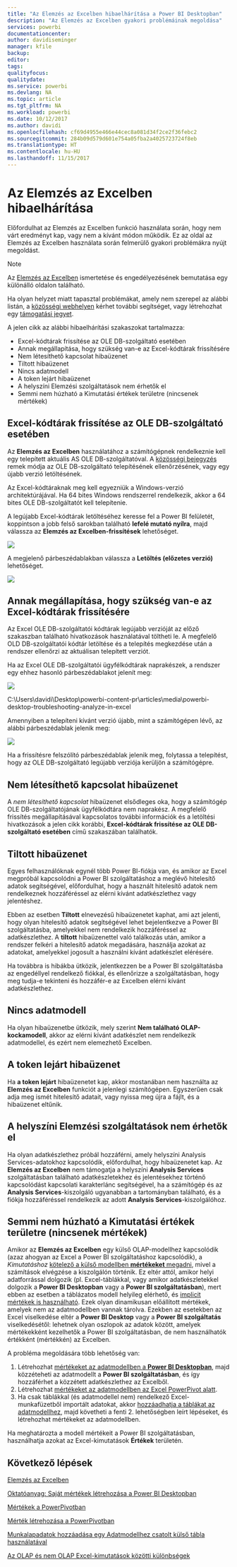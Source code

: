 ```yaml
---
title: "Az Elemzés az Excelben hibaelhárítása a Power BI Desktopban"
description: "Az Elemzés az Excelben gyakori problémáinak megoldása"
services: powerbi
documentationcenter: 
author: davidiseminger
manager: kfile
backup: 
editor: 
tags: 
qualityfocus: 
qualitydate: 
ms.service: powerbi
ms.devlang: NA
ms.topic: article
ms.tgt_pltfrm: NA
ms.workload: powerbi
ms.date: 10/12/2017
ms.author: davidi
ms.openlocfilehash: cf69d4955e466e44cec8a081d34f2ce2f36febc2
ms.sourcegitcommit: 284b09d579d601e754a05fba2a4025723724f8eb
ms.translationtype: HT
ms.contentlocale: hu-HU
ms.lasthandoff: 11/15/2017
---
```

# <a name="troubleshooting-analyze-in-excel"></a>Az Elemzés az Excelben hibaelhárítása
Előfordulhat az Elemzés az Excelben funkció használata során, hogy nem várt eredményt kap, vagy nem a kívánt módon működik. Ez az oldal az Elemzés az Excelben használata során felmerülő gyakori problémákra nyújt megoldást.

> [!NOTE]
> Az [Elemzés az Excelben](service-analyze-in-excel.md) ismertetése és engedélyezésének bemutatása egy különálló oldalon található.
> 
> Ha olyan helyzet miatt tapasztal problémákat, amely nem szerepel az alábbi listán, a [közösségi webhelyen](http://community.powerbi.com/) kérhet további segítséget, vagy létrehozhat egy [támogatási jegyet](https://powerbi.microsoft.com/support/).
> 
> 

A jelen cikk az alábbi hibaelhárítási szakaszokat tartalmazza:

* Excel-kódtárak frissítése az OLE DB-szolgáltató esetében
* Annak megállapítása, hogy szükség van-e az Excel-kódtárak frissítésére
* Nem létesíthető kapcsolat hibaüzenet
* Tiltott hibaüzenet
* Nincs adatmodell
* A token lejárt hibaüzenet
* A helyszíni Elemzési szolgáltatások nem érhetők el
* Semmi nem húzható a Kimutatási értékek területre (nincsenek mértékek)

## <a name="update-excel-libraries-for-the-ole-db-provider"></a>Excel-kódtárak frissítése az OLE DB-szolgáltató esetében
Az **Elemzés az Excelben** használatához a számítógépnek rendelkeznie kell egy telepített aktuális AS OLE DB-szolgáltatóval. A [közösségi bejegyzés](http://community.powerbi.com/t5/Service/Analyze-in-Excel-Initialization-of-the-data-source-failed/m-p/30837#M8081) remek módja az OLE DB-szolgáltató telepítésének ellenőrzésének, vagy egy újabb verzió letöltésének.

Az Excel-kódtáraknak meg kell egyezniük a Windows-verzió architektúrájával. Ha 64 bites Windows rendszerrel rendelkezik, akkor a 64 bites OLE DB-szolgáltatót kell telepítenie.

A legújabb Excel-kódtárak letöltéséhez keresse fel a Power BI felületét, koppintson a jobb felső sarokban található **lefelé mutató nyílra**, majd válassza az **Elemzés az Excelben-frissítések** lehetőséget.

![](media/desktop-troubleshooting-analyze-in-excel/tshoot-analyze-excel_1.png)

A megjelenő párbeszédablakban válassza a **Letöltés (előzetes verzió)** lehetőséget.

![](media/desktop-troubleshooting-analyze-in-excel/tshoot-analyze-excel_2.png)

## <a name="determining-whether-you-need-to-update-your-excel-libraries"></a>Annak megállapítása, hogy szükség van-e az Excel-kódtárak frissítésére
Az Excel OLE DB-szolgáltatói kódtárak legújabb verzióját az előző szakaszban található hivatkozások használatával töltheti le. A megfelelő OLD DB-szolgáltatói kódtár letöltése és a telepítés megkezdése után a rendszer ellenőrzi az aktuálisan telepített verziót.

Ha az Excel OLE DB-szolgáltatói ügyfélkódtárak naprakészek, a rendszer egy ehhez hasonló párbeszédablakot jelenít meg:

![](media/desktop-troubleshooting-analyze-in-excel/troubleshoot-analyze-excel_3.png)

C:\Users\davidi\Desktop\powerbi-content-pr\articles\media\powerbi-desktop-troubleshooting-analyze-in-excel

Amennyiben a telepíteni kívánt verzió újabb, mint a számítógépen lévő, az alábbi párbeszédablak jelenik meg:

![](media/desktop-troubleshooting-analyze-in-excel/troubleshoot-analyze-excel_2.png)

Ha a frissítésre felszólító párbeszédablak jelenik meg, folytassa a telepítést, hogy az OLE DB-szolgáltató legújabb verziója kerüljön a számítógépre.

## <a name="connection-cannot-be-made-error"></a>Nem létesíthető kapcsolat hibaüzenet
A *nem létesíthető kapcsolat* hibaüzenet elsődleges oka, hogy a számítógép OLE DB-szolgáltatójának ügyfélkódtára nem naprakész. A megfelelő frissítés megállapításával kapcsolatos további információk és a letöltési hivatkozások a jelen cikk korábbi, **Excel-kódtárak frissítése az OLE DB-szolgáltató esetében** című szakaszában találhatók.

## <a name="forbidden-error"></a>Tiltott hibaüzenet
Egyes felhasználóknak egynél több Power BI-fiókja van, és amikor az Excel megpróbál kapcsolódni a Power BI szolgáltatáshoz a meglévő hitelesítő adatok segítségével, előfordulhat, hogy a használt hitelesítő adatok nem rendelkeznek hozzáféréssel az elérni kívánt adatkészlethez vagy jelentéshez.

Ebben az esetben **Tiltott** elnevezésű hibaüzenetet kaphat, ami azt jelenti, hogy olyan hitelesítő adatok segítségével lehet bejelentkezve a Power BI szolgáltatásba, amelyekkel nem rendelkezik hozzáféréssel az adatkészlethez. A **tiltott** hibaüzenettel való találkozás után, amikor a rendszer felkéri a hitelesítő adatok megadására, használja azokat az adatokat, amelyekkel jogosult a használni kívánt adatkészlet elérésére.

Ha továbbra is hibákba ütközik, jelentkezzen be a Power BI szolgáltatásba az engedéllyel rendelkező fiókkal, és ellenőrizze a szolgáltatásban, hogy meg tudja-e tekinteni és hozzáfér-e az Excelben elérni kívánt adatkészlethez.

## <a name="no-data-models"></a>Nincs adatmodell
Ha olyan hibaüzenetbe ütközik, mely szerint **Nem található OLAP-kockamodell**, akkor az elérni kívánt adatkészlet nem rendelkezik adatmodellel, és ezért nem elemezhető Excelben.

## <a name="token-expired-error"></a>A token lejárt hibaüzenet
Ha **a token lejárt** hibaüzenetet kap, akkor mostanában nem használta az **Elemzés az Excelben** funkciót a jelenlegi számítógépen. Egyszerűen csak adja meg ismét hitelesítő adatait, vagy nyissa meg újra a fájlt, és a hibaüzenet eltűnik.

## <a name="unable-to-access-on-premises-analysis-services"></a>A helyszíni Elemzési szolgáltatások nem érhetők el
Ha olyan adatkészlethez próbál hozzáférni, amely helyszíni Analysis Services-adatokhoz kapcsolódik, előfordulhat, hogy hibaüzenetet kap. Az **Elemzés az Excelben** nem támogatja a helyszíni **Analysis Services** szolgáltatásban található adatkészletekhez és jelentésekhez történő kapcsolódást kapcsolati karakterlánc segítségével, ha a számítógép és az **Analysis Services**-kiszolgáló ugyanabban a tartományban található, és a fiókja hozzáféréssel rendelkezik az adott **Analysis Services**-kiszolgálóhoz.

## <a name="cant-drag-anything-to-the-pivottable-values-area-no-measures"></a>Semmi nem húzható a Kimutatási értékek területre (nincsenek mértékek)
Amikor az **Elemzés az Excelben** egy külső OLAP-modellhez kapcsolódik (azaz ahogyan az Excel a Power BI szolgáltatáshoz kapcsolódik), a *Kimutatáshoz* [kötelező a külső modellben **mértékeket** megadni](https://support.microsoft.com/kb/234700), mivel a számítások elvégzése a kiszolgálón történik. Ez eltér attól, amikor helyi adatforrással dolgozik (pl. Excel-táblákkal, vagy amikor adatkészletekkel dolgozik a **Power BI Desktopban** vagy a **Power BI szolgáltatásban**), mert ebben az esetben a táblázatos modell helyileg elérhető, és [implicit mértékek is használható](https://msdn.microsoft.com/library/gg399077.aspx). Ezek olyan dinamikusan előállított mértékek, amelyek nem az adatmodellben vannak tárolva. Ezekben az esetekben az Excel viselkedése eltér a **Power BI Desktop** vagy a **Power BI szolgáltatás** viselkedésétől: lehetnek olyan oszlopok az adatok között, amelyek mértékekként kezelhetők a Power BI szolgáltatásban, de nem használhatók értékként (mértékkén) az Excelben.

A probléma megoldására több lehetőség van:

1. Létrehozhat [mértékeket az adatmodellben a **Power BI Desktopban**](desktop-tutorial-create-measures.md), majd közzéteheti az adatmodellt a **Power BI szolgáltatásban**, és így hozzáférhet a közzétett adatkészlethez az Excelből.
2. Létrehozhat [mértékeket az adatmodellben az Excel PowerPivot alatt](https://support.office.com/article/Create-a-Measure-in-Power-Pivot-d3cc1495-b4e5-48e7-ba98-163022a71198).
3. Ha csak táblákkal (és adatmodellel nem) rendelkező Excel-munkafüzetből importált adatokat, akkor [hozzáadhatja a táblákat az adatmodellhez](https://support.office.com/article/Add-worksheet-data-to-a-Data-Model-using-a-linked-table-d3665fc3-99b0-479d-ba09-a37640f5be42), majd követheti a fenti 2. lehetőségben leírt lépéseket, és létrehozhat mértékeket az adatmodellben.

Ha meghatározta a modell mértékeit a Power BI szolgáltatásban, használhatja azokat az Excel-kimutatások **Értékek** területén.

## <a name="next-steps"></a>Következő lépések
[Elemzés az Excelben](service-analyze-in-excel.md)

[Oktatóanyag: Saját mértékek létrehozása a Power BI Desktopban](desktop-tutorial-create-measures.md)

[Mértékek a PowerPivotban](https://msdn.microsoft.com/library/gg399077.aspx)

[Mérték létrehozása a PowerPivotban](https://support.office.com/article/Create-a-Measure-in-Power-Pivot-d3cc1495-b4e5-48e7-ba98-163022a71198)

[Munkalapadatok hozzáadása egy Adatmodellhez csatolt külső tábla használatával](https://support.office.com/article/Add-worksheet-data-to-a-Data-Model-using-a-linked-table-d3665fc3-99b0-479d-ba09-a37640f5be42)

[Az OLAP és nem OLAP Excel-kimutatások közötti különbségek](https://support.microsoft.com/kb/234700)

